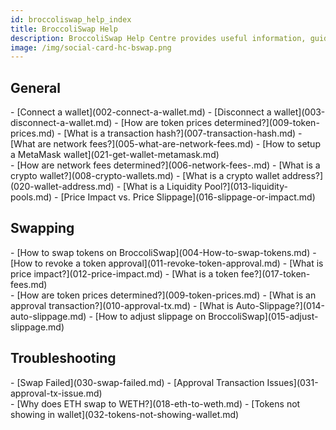 ```yaml
---
id: broccoliswap_help_index
title: BroccoliSwap Help
description: BroccoliSwap Help Centre provides useful information, guides and troubleshooting to BroccoliSwap users.
image: /img/social-card-hc-bswap.png
---
```


## General

<div class="two-columns-container">
  <div class="child child-right">
      - [Connect a wallet](002-connect-a-wallet.md)
      - [Disconnect a wallet](003-disconnect-a-wallet.md)
      - [How are token prices determined?](009-token-prices.md)
      - [What is a transaction hash?](007-transaction-hash.md)
      - [What are network fees?](005-what-are-network-fees.md)
      - [How to setup a MetaMask wallet](021-get-wallet-metamask.md)    
  </div>
  <div class="child">
      - [How are network fees determined?](006-network-fees-.md)
      - [What is a crypto wallet?](008-crypto-wallets.md)
      - [What is a crypto wallet address?](020-wallet-address.md)
      - [What is a Liquidity Pool?](013-liquidity-pools.md)
      - [Price Impact vs. Price Slippage](016-slippage-or-impact.md)
  </div>
</div>

## Swapping

<div class="two-columns-container">
  <div class="child child-right">
      - [How to swap tokens on BroccoliSwap](004-How-to-swap-tokens.md)
      - [How to revoke a token approval](011-revoke-token-approval.md)
      - [What is price impact?](012-price-impact.md)
      - [What is a token fee?](017-token-fees.md)  
  </div>
  <div class="child">
      - [How are token prices determined?](009-token-prices.md)
      - [What is an approval transaction?](010-approval-tx.md)
      - [What is Auto-Slippage?](014-auto-slippage.md)
      - [How to adjust slippage on BroccoliSwap](015-adjust-slippage.md)
  </div>
</div>

## Troubleshooting

<div class="two-columns-container">
  <div class="child child-right">
      - [Swap Failed](030-swap-failed.md)
      - [Approval Transaction Issues](031-approval-tx-issue.md)
  </div>
  <div class="child">
      - [Why does ETH swap to WETH?](018-eth-to-weth.md)
      - [Tokens not showing in wallet](032-tokens-not-showing-wallet.md)
  </div>
</div>
